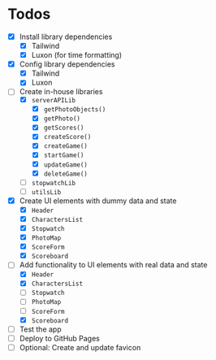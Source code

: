 # Todos

- [x] Install library dependencies
  - [x] Tailwind
  - [x] Luxon (for time formatting)
- [x] Config library dependencies
  - [x] Tailwind
  - [x] Luxon
- [ ] Create in-house libraries
  - [x] `serverAPILib`
    - [x] `getPhotoObjects()`
    - [x] `getPhoto()`
    - [x] `getScores()`
    - [x] `createScore()`
    - [x] `createGame()`
    - [x] `startGame()`
    - [x] `updateGame()`
    - [x] `deleteGame()`
  - [ ] `stopwatchLib`
  - [ ] `utilsLib`
- [x] Create UI elements with dummy data and state
  - [x] `Header`
  - [x] `CharactersList`
  - [x] `Stopwatch`
  - [x] `PhotoMap`
  - [x] `ScoreForm`
  - [x] `Scoreboard`
- [ ] Add functionality to UI elements with real data and state
  - [x] `Header`
  - [x] `CharactersList`
  - [ ] `Stopwatch`
  - [ ] `PhotoMap`
  - [ ] `ScoreForm`
  - [x] `Scoreboard`
- [ ] Test the app
- [ ] Deploy to GitHub Pages
- [ ] Optional: Create and update favicon
